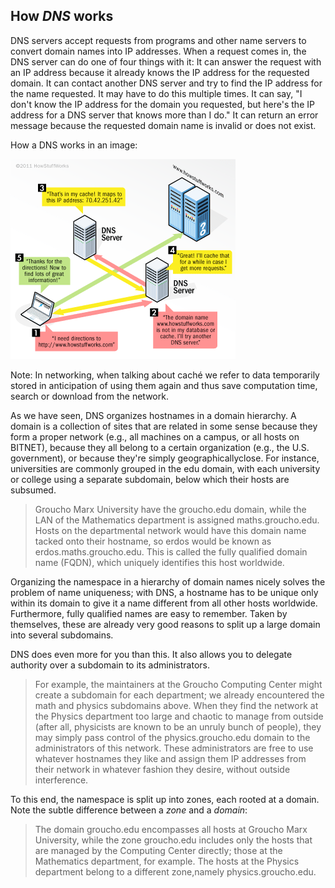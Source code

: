## How *DNS* works

DNS servers accept requests from programs and other name servers to convert domain names into IP addresses. When a request comes in, the DNS server can do one of four things with it:
It can answer the request with an IP address because it already knows the IP address for the requested domain.
It can contact another DNS server and try to find the IP address for the name requested. It may have to do this multiple times.
It can say, "I don't know the IP address for the domain you requested, but here's the IP address for a DNS server that knows more than I do."
It can return an error message because the requested domain name is invalid or does not exist.

How a DNS works in an image:

![DNS](img4/dns-rev-1.gif)

Note: In networking, when talking about caché we refer to data temporarily stored in anticipation of using them again and thus save computation time, search or download from the network.



As we have seen, DNS organizes hostnames in a domain hierarchy. A domain is a collection of sites that are related in some sense because they form a proper network (e.g., all machines on a campus, or all hosts on BITNET), because they all belong to a certain organization (e.g., the U.S. government), or because they're simply geographicallyclose. For instance, universities are commonly grouped in the edu domain, with each university or college using a separate subdomain, below which their hosts are subsumed.

>Groucho Marx University have the
groucho.edu domain, while the LAN of the Mathematics department is assigned maths.groucho.edu. Hosts on
the departmental network would have this domain name tacked onto their hostname, so erdos would be
known as erdos.maths.groucho.edu. This is called the fully qualified domain name (FQDN), which uniquely
identifies this host worldwide.

Organizing the namespace in a hierarchy of domain names nicely solves the problem of name uniqueness;
with DNS, a hostname has to be unique only within its domain to give it a name different from all other hosts worldwide. Furthermore, fully qualified names are easy to remember. Taken by themselves, these are already very good reasons to split up a large domain into several subdomains.

DNS does even more for you than this. It also allows you to delegate authority over a subdomain to its
administrators.

>For example, the maintainers at the Groucho Computing Center might create a subdomain for
each department; we already encountered the math and physics subdomains above. When they find the
network at the Physics department too large and chaotic to manage from outside (after all, physicists are known to be an unruly bunch of people), they may simply pass control of the physics.groucho.edu domain to the administrators of this network. These administrators are free to use whatever hostnames they like and assign them IP addresses from their network in whatever fashion they desire, without outside interference.

To this end, the namespace is split up into zones, each rooted at a domain. Note the subtle difference between a *zone* and a *domain*:

>The domain groucho.edu encompasses all hosts at Groucho Marx University, while the zone groucho.edu includes only the hosts that are managed by the Computing Center directly; those at the Mathematics department, for example. The hosts at the Physics department belong to a different zone,namely physics.groucho.edu.


